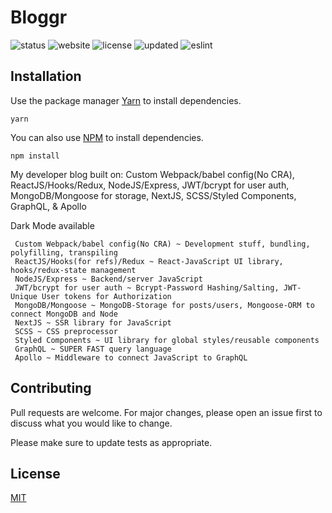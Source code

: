 # Bloggr

![status](https://img.shields.io/badge/Status-UnderConstruction-red) ![website](https://img.shields.io/badge/Website-Offline-red) ![license](https://img.shields.io/badge/License-MIT-brightgreen) ![updated](https://img.shields.io/badge/Updated-Today-brightgreen) ![eslint](https://img.shields.io/badge/eslint-^3.0.0-blue)

## Installation

Use the package manager [Yarn](https://yarnpkg.com/lang/en/) to install dependencies.

```
yarn
```

You can also use [NPM](https://www.npmjs.com) to install dependencies.

```
npm install
```

My developer blog built on: Custom Webpack/babel config(No CRA), ReactJS/Hooks/Redux, NodeJS/Express, JWT/bcrypt for user auth, MongoDB/Mongoose for storage, NextJS, SCSS/Styled Components, GraphQL, & Apollo

Dark Mode available
```
 Custom Webpack/babel config(No CRA) ~ Development stuff, bundling, polyfilling, transpiling
 ReactJS/Hooks(for refs)/Redux ~ React-JavaScript UI library, hooks/redux-state management
 NodeJS/Express ~ Backend/server JavaScript
 JWT/bcrypt for user auth ~ Bcrypt-Password Hashing/Salting, JWT-Unique User tokens for Authorization
 MongoDB/Mongoose ~ MongoDB-Storage for posts/users, Mongoose-ORM to connect MongoDB and Node
 NextJS ~ SSR library for JavaScript
 SCSS ~ CSS preprocessor
 Styled Components ~ UI library for global styles/reusable components
 GraphQL ~ SUPER FAST query language
 Apollo ~ Middleware to connect JavaScript to GraphQL
```
## Contributing

Pull requests are welcome. For major changes, please open an issue first to discuss what you would like to change.

Please make sure to update tests as appropriate.

## License

[MIT](https://choosealicense.com/licenses/mit/)
